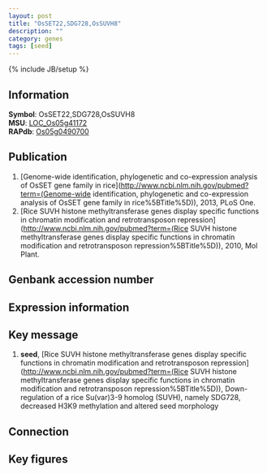 ```yaml
---
layout: post
title: "OsSET22,SDG728,OsSUVH8"
description: ""
category: genes
tags: [seed]
---
```

{% include JB/setup %}

## Information
__Symbol__: OsSET22,SDG728,OsSUVH8  
__MSU__: [LOC_Os05g41172](http://rice.plantbiology.msu.edu/cgi-bin/ORF_infopage.cgi?orf=LOC_Os05g41172)  
__RAPdb__: [Os05g0490700](http://rapdb.dna.affrc.go.jp/viewer/gbrowse_details/irgsp1?name=Os05g0490700)  

## Publication
1. [Genome-wide identification, phylogenetic and co-expression analysis of OsSET gene family in rice](http://www.ncbi.nlm.nih.gov/pubmed?term=(Genome-wide identification, phylogenetic and co-expression analysis of OsSET gene family in rice%5BTitle%5D)), 2013, PLoS One.
2. [Rice SUVH histone methyltransferase genes display specific functions in chromatin modification and retrotransposon repression](http://www.ncbi.nlm.nih.gov/pubmed?term=(Rice SUVH histone methyltransferase genes display specific functions in chromatin modification and retrotransposon repression%5BTitle%5D)), 2010, Mol Plant.

## Genbank accession number

## Expression information

## Key message
1. __seed__, [Rice SUVH histone methyltransferase genes display specific functions in chromatin modification and retrotransposon repression](http://www.ncbi.nlm.nih.gov/pubmed?term=(Rice SUVH histone methyltransferase genes display specific functions in chromatin modification and retrotransposon repression%5BTitle%5D)),  Down-regulation of a rice Su(var)3-9 homolog (SUVH), namely SDG728, decreased H3K9 methylation and altered seed morphology

## Connection

## Key figures


